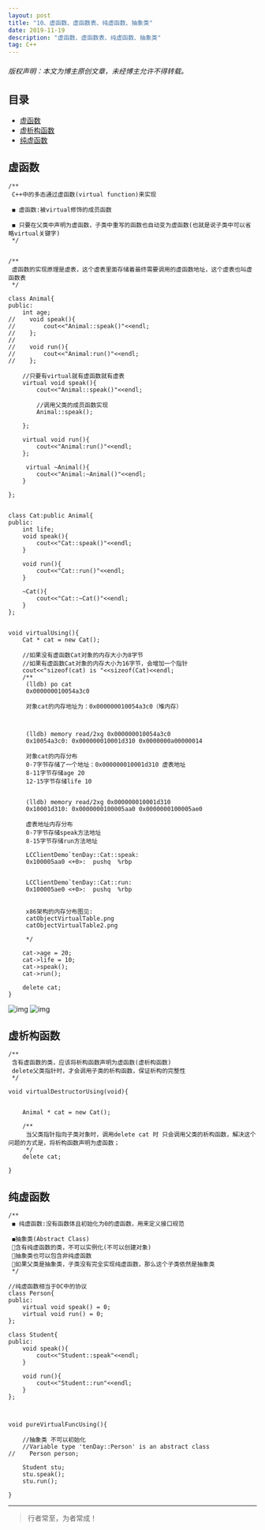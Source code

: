 ```yaml
---
layout: post
title: "10、虚函数、虚函数表、纯虚函数、抽象类"
date: 2019-11-19
description: "虚函数、虚函数表、纯虚函数、抽象类"
tag: C++
---
```



<h6>版权声明：本文为博主原创文章，未经博主允许不得转载。</h6>








## 目录

* [虚函数](#content1)
* [虚析构函数](#content2)
* [纯虚函数](#content3)






<!-- ************************************************ -->
## <a id="content1"></a>虚函数

```
/**
 C++中的多态通过虚函数(virtual function)来实现
 
 ◼ 虚函数:被virtual修饰的成员函数
 
 ◼ 只要在父类中声明为虚函数，子类中重写的函数也自动变为虚函数(也就是说子类中可以省略virtual关键字)
 */


/**
 虚函数的实现原理是虚表，这个虚表里面存储着最终需要调用的虚函数地址，这个虚表也叫虚函数表
 */

class Animal{
public:
    int age;
//    void speak(){
//        cout<<"Animal::speak()"<<endl;
//    };
//
//    void run(){
//        cout<<"Animal:run()"<<endl;
//    };
    
    //只要有virtual就有虚函数就有虚表
    virtual void speak(){
        cout<<"Animal::speak()"<<endl;

        //调用父类的成员函数实现
        Animal::speak();

    };

    virtual void run(){
        cout<<"Animal:run()"<<endl;
    };
    
     virtual ~Animal(){
        cout<<"Animal:~Animal()"<<endl;
    }

};


class Cat:public Animal{
public:
    int life;
    void speak(){
        cout<<"Cat::speak()"<<endl;
    }
    
    void run(){
        cout<<"Cat::run()"<<endl;
    }
    
    ~Cat(){
        cout<<"Cat::~Cat()"<<endl;
    }
};
 

void virtualUsing(){
    Cat * cat = new Cat();
    
    //如果没有虚函数Cat对象的内存大小为8字节
    //如果有虚函数Cat对象的内存大小为16字节，会增加一个指针
    cout<<"sizeof(cat) is "<<sizeof(Cat)<<endl;
    /**
     (lldb) po cat
     0x000000010054a3c0
     
     对象cat的内存地址为：0x000000010054a3c0（堆内存）
     
     

     (lldb) memory read/2xg 0x000000010054a3c0
     0x10054a3c0: 0x000000010001d310 0x0000000a00000014
     
     对象cat的内存分布
     0-7字节存储了一个地址：0x000000010001d310 虚表地址
     8-11字节存储age 20
     12-15字节存储life 10

     
     (lldb) memory read/2xg 0x000000010001d310
     0x10001d310: 0x0000000100005aa0 0x0000000100005ae0

     虚表地址内存分布
     0-7字节存储speak方法地址
     8-15字节存储run方法地址
     
     LCClientDemo`tenDay::Cat::speak:
     0x100005aa0 <+0>:  pushq  %rbp

     
     LCClientDemo`tenDay::Cat::run:
     0x100005ae0 <+0>:  pushq  %rbp

     
     x86架构的内存分布图见:
     catObjectVirtualTable.png
     catObjectVirtualTable2.png

     */

    cat->age = 20;
    cat->life = 10;
    cat->speak();
    cat->run();
    
    delete cat;
}
```

<img src="/images/Cpp/cpp0.png" alt="img">

<img src="/images/Cpp/cpp1.png" alt="img">


<!-- ************************************************ -->
## <a id="content2"></a>虚析构函数

```
/**
 含有虚函数的类，应该将析构函数声明为虚函数(虚析构函数)
 delete父类指针时，才会调用子类的析构函数，保证析构的完整性
 */

void virtualDestructorUsing(void){
    
    
    Animal * cat = new Cat();
    
    /**
     当父类指针指向子类对象时，调用delete cat 时 只会调用父类的析构函数，解决这个问题的方式是，将析构函数声明为虚函数；
     */
    delete cat;
    
}
```

<!-- ************************************************ -->
## <a id="content3"></a>纯虚函数

```
/**
 ◼ 纯虚函数:没有函数体且初始化为0的虚函数，用来定义接口规范
 
 ◼抽象类(Abstract Class)
 含有纯虚函数的类，不可以实例化(不可以创建对象)
 抽象类也可以包含非纯虚函数
 如果父类是抽象类，子类没有完全实现纯虚函数，那么这个子类依然是抽象类
 */

//纯虚函数相当于OC中的协议
class Person{
public:
    virtual void speak() = 0;
    virtual void run() = 0;
};

class Student{
public:
    void speak(){
        cout<<"Student::speak"<<endl;
    }
    
    void run(){
        cout<<"Student::run"<<endl;
    }
};



void pureVirtualFuncUsing(){
    
    //抽象类 不可以初始化
    //Variable type 'tenDay::Person' is an abstract class
//    Person person;
    
    Student stu;
    stu.speak();
    stu.run();
    
}

```




----------
>  行者常至，为者常成！


